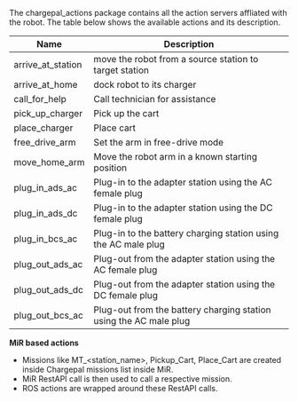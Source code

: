 The chargepal_actions package contains all the action servers affliated with the robot. The table below shows the available actions and its description.

| Name | Description |
| ------ | ------ |
|arrive_at_station|move the robot from a source station to target station|
|arrive_at_home|dock robot to its charger|
|call_for_help|Call technician for assistance|
|pick_up_charger|Pick up the cart|
|place_charger|Place cart|
|free_drive_arm|Set the arm in free-drive mode|
|move_home_arm|Move the robot arm in a known starting position|
|plug_in_ads_ac|Plug-in to the adapter station using the AC female plug|
|plug_in_ads_dc|Plug-in to the adapter station using the DC female plug|
|plug_in_bcs_ac|Plug-in to the battery charging station using the AC male plug|
|plug_out_ads_ac|Plug-out from the adapter station using the AC female plug|
|plug_out_ads_dc|Plug-out from the adapter station using the DC female plug|
|plug_out_bcs_ac|Plug-out from the battery charging station using the AC male plug|

**MiR based actions**
- Missions like MT_<station_name>, Pickup_Cart, Place_Cart are created inside Chargepal missions list inside MiR. 
- MiR RestAPI call is then used to call a respective mission.
- ROS actions are wrapped around these RestAPI calls.


